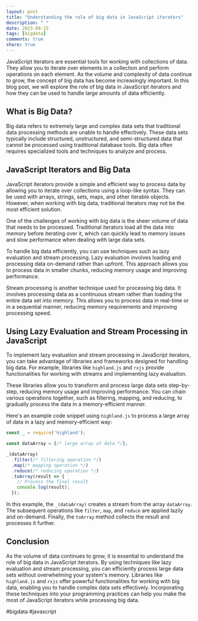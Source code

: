 ```yaml
---
layout: post
title: "Understanding the role of big data in JavaScript iterators"
description: " "
date: 2023-09-15
tags: [bigdata]
comments: true
share: true
---
```


JavaScript iterators are essential tools for working with collections of data. They allow you to iterate over elements in a collection and perform operations on each element. As the volume and complexity of data continue to grow, the concept of big data has become increasingly important. In this blog post, we will explore the role of big data in JavaScript iterators and how they can be used to handle large amounts of data efficiently.

## What is Big Data?

Big data refers to extremely large and complex data sets that traditional data processing methods are unable to handle effectively. These data sets typically include structured, unstructured, and semi-structured data that cannot be processed using traditional database tools. Big data often requires specialized tools and techniques to analyze and process.

## JavaScript Iterators and Big Data

JavaScript iterators provide a simple and efficient way to process data by allowing you to iterate over collections using a loop-like syntax. They can be used with arrays, strings, sets, maps, and other iterable objects. However, when working with big data, traditional iterators may not be the most efficient solution.

One of the challenges of working with big data is the sheer volume of data that needs to be processed. Traditional iterators load all the data into memory before iterating over it, which can quickly lead to memory issues and slow performance when dealing with large data sets.

To handle big data efficiently, you can use techniques such as lazy evaluation and stream processing. Lazy evaluation involves loading and processing data on-demand rather than upfront. This approach allows you to process data in smaller chunks, reducing memory usage and improving performance.

Stream processing is another technique used for processing big data. It involves processing data as a continuous stream rather than loading the entire data set into memory. This allows you to process data in real-time or in a sequential manner, reducing memory requirements and improving processing speed.

## Using Lazy Evaluation and Stream Processing in JavaScript

To implement lazy evaluation and stream processing in JavaScript iterators, you can take advantage of libraries and frameworks designed for handling big data. For example, libraries like `highland.js` and `rxjs` provide functionalities for working with streams and implementing lazy evaluation.

These libraries allow you to transform and process large data sets step-by-step, reducing memory usage and improving performance. You can chain various operations together, such as filtering, mapping, and reducing, to gradually process the data in a memory-efficient manner.

Here's an example code snippet using `highland.js` to process a large array of data in a lazy and memory-efficient way:

```javascript
const _ = require('highland');

const dataArray = [/* large array of data */];

_(dataArray)
  .filter(/* filtering operation */)
  .map(/* mapping operation */)
  .reduce(/* reducing operation */)
  .toArray(result => {
    // Process the final result
    console.log(result);
  });
```

In this example, the `_(dataArray)` creates a stream from the array `dataArray`. The subsequent operations like `filter`, `map`, and `reduce` are applied lazily and on-demand. Finally, the `toArray` method collects the result and processes it further.

## Conclusion

As the volume of data continues to grow, it is essential to understand the role of big data in JavaScript iterators. By using techniques like lazy evaluation and stream processing, you can efficiently process large data sets without overwhelming your system's memory. Libraries like `highland.js` and `rxjs` offer powerful functionalities for working with big data, enabling you to handle complex data sets effectively. Incorporating these techniques into your programming practices can help you make the most of JavaScript iterators while processing big data.

#bigdata #javascript